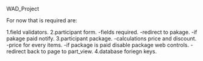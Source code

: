 WAD_Project

For now that is required are:

1.field validators.
2.participant form.
-fields required.
-redirect to pakage.
-if pakage paid notify.
3.participant package.
-calculations price and discount.
-price  for every items.
-if package is paid disable package web controls.
-redirect back to page to part_view.
4.database foriegn keys.